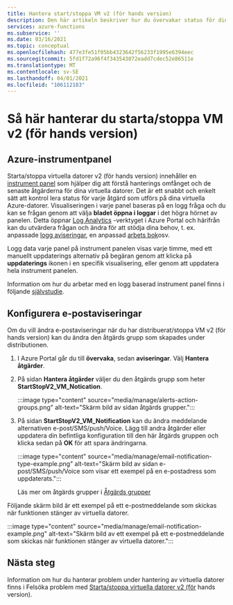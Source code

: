 ```yaml
---
title: Hantera start/stoppa VM v2 (för hands version)
description: Den här artikeln beskriver hur du övervakar status för dina virtuella Azure-datorer som hanteras av funktionen starta/stoppa virtuella datorer v2 (för hands version) och utför andra hanterings uppgifter.
services: azure-functions
ms.subservice: ''
ms.date: 03/16/2021
ms.topic: conceptual
ms.openlocfilehash: 477e3fe51f05bb4323642f56233f1995e6394eec
ms.sourcegitcommit: 5fd1f72a96f4f343543072eadd7cdec52e86511e
ms.translationtype: MT
ms.contentlocale: sv-SE
ms.lasthandoff: 04/01/2021
ms.locfileid: "106112183"
---
```

# <a name="how-to-manage-startstop-vms-v2-preview"></a>Så här hanterar du starta/stoppa VM v2 (för hands version)

## <a name="azure-dashboard"></a>Azure-instrumentpanel

Starta/stoppa virtuella datorer v2 (för hands version) innehåller en [instrument panel](../../azure-monitor/visualizations.md#azure-dashboards) som hjälper dig att förstå hanterings omfånget och de senaste åtgärderna för dina virtuella datorer. Det är ett snabbt och enkelt sätt att kontrol lera status för varje åtgärd som utförs på dina virtuella Azure-datorer. Visualiseringen i varje panel baseras på en logg fråga och du kan se frågan genom att välja **bladet öppna i loggar** i det högra hörnet av panelen. Detta öppnar [Log Analytics](../../azure-monitor/logs/log-analytics-overview.md#starting-log-analytics) -verktyget i Azure Portal och härifrån kan du utvärdera frågan och ändra för att stödja dina behov, t. ex. anpassade [logg aviseringar](../../azure-monitor/alerts/alerts-log.md), en anpassad [arbets bok](../../azure-monitor/visualize/workbooks-overview.md)osv.

Logg data varje panel på instrument panelen visas varje timme, med ett manuellt uppdaterings alternativ på begäran genom att klicka på **uppdaterings** ikonen i en specifik visualisering, eller genom att uppdatera hela instrument panelen.

Information om hur du arbetar med en logg baserad instrument panel finns i följande [självstudie](../../azure-monitor/visualize/tutorial-logs-dashboards.md).

## <a name="configure-email-notifications"></a>Konfigurera e-postaviseringar

Om du vill ändra e-postaviseringar när du har distribuerat/stoppa VM v2 (för hands version) kan du ändra den åtgärds grupp som skapades under distributionen.

1. I Azure Portal går du till **övervaka**, sedan **aviseringar**. Välj **Hantera åtgärder**.

1. På sidan **Hantera åtgärder** väljer du den åtgärds grupp som heter **StartStopV2_VM_Notication**.

    :::image type="content" source="media/manage/alerts-action-groups.png" alt-text="Skärm bild av sidan åtgärds grupper.":::

1. På sidan **StartStopV2_VM_Notification** kan du ändra meddelande alternativen e-post/SMS/push/Voice. Lägg till andra åtgärder eller uppdatera din befintliga konfiguration till den här åtgärds gruppen och klicka sedan på **OK** för att spara ändringarna.

    :::image type="content" source="media/manage/email-notification-type-example.png" alt-text="Skärm bild av sidan e-post/SMS/push/Voice som visar ett exempel på en e-postadress som uppdaterats.":::

    Läs mer om åtgärds grupper i [Åtgärds grupper](../../azure-monitor/alerts/action-groups.md)

Följande skärm bild är ett exempel på ett e-postmeddelande som skickas när funktionen stänger av virtuella datorer.

:::image type="content" source="media/manage/email-notification-example.png" alt-text="Skärm bild av ett exempel på ett e-postmeddelande som skickas när funktionen stänger av virtuella datorer.":::

## <a name="next-steps"></a>Nästa steg

Information om hur du hanterar problem under hantering av virtuella datorer finns i Felsöka problem med [Starta/stoppa virtuella datorer v2 (för](troubleshoot.md) hands version).
